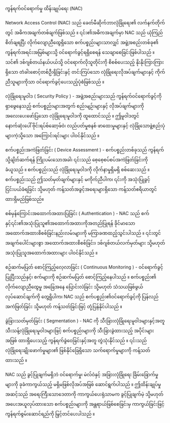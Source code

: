 ကွန်ရက်ဝင်ရောက်မှု ထိန်းချုပ်ရေး (NAC)

Network Access Control (NAC) သည် ခေတ်မီဆိုက်ဘာလုံခြုံရေး၏ လက်နက်တိုက်တွင် အဓိကအချက်တစ်ချက်ဖြစ်သည် ။ ၎င်း၏အဓိကအချက်မှာ NAC သည် ယုံကြည်စိတ်ချရပြီး လိုက်လျောညီထွေရှိသော စက်ပစ္စည်းများသာလျှင် အဖွဲ့အစည်းတစ်ခု၏ ကွန်ရက်အရင်းအမြစ်များသို့ ဝင်ရောက်ခွင့်ရရှိစေရန် သေချာစေခြင်းဖြစ်ပါသည် ။ သင်၏ ဒစ်ဂျစ်တယ်နယ်ပယ်သို့ ဝင်ရောက်လိုသူတိုင်းကို စိစစ်ပေးသည့် နိုးနိုးကြားကြားရှိသော တံခါးစောင့်တစ်ဦးရှိခြင်းနှင့် တင်းကြပ်သော လုံခြုံရေးလိုအပ်ချက်များနှင့် ကိုက်ညီသူများကိုသာ ဝင်ရောက်ခွင့်ပေးသည့်ပုံစံဖြစ်သည် ။

လုံခြုံရေးမူဝါဒ ( Security Policy ) - အဖွဲ့အစည်းများသည် ကွန်ရက်ဝင်ရောက်ခွင့်ကို ရှာဖွေနေသည့် စက်ပစ္စည်းများအတွက် စည်းမျဉ်းများနှင့် လိုအပ်ချက်များကို အလေးပေးဖော်ပြသော လုံခြုံရေးမူဝါဒကို ထူထောင်သည် ။ ဤမူဝါဒတွင် နောက်ဆုံးပေါ် ဗိုင်းရပ်စ်ဆော့ဖ်ဝဲ၊ လည်ပတ်မှုစနစ် ဖာထေးမှုများနှင့် လုံခြုံသောဖွဲ့စည်းပုံများကဲ့သို့သော အကြောင်းရင်းများ ပါဝင်နိုင်သည် ။

စက်ပစ္စည်းအကဲဖြတ်ခြင်း ( Device Assessment ) - စက်ပစ္စည်းတစ်ခုသည် ကွန်ရက်သို့ချိတ်ဆက်ရန် ကြိုးပမ်းသောအခါ၊ ၎င်းသည် စေ့စေ့စပ်စပ်အကဲဖြတ်ခြင်းကို ခံယူသည် ။ စက်ပစ္စည်းသည် လုံခြုံရေးမူဝါဒကို လိုက်နာမှုရှိမရှိ စစ်ဆေးသည် ။ စက်ပစ္စည်းသည် ဤသတ်မှတ်ချက်များနှင့် မကိုက်ညီပါက၊ ၎င်းကို အသုံးပြုခွင့် ငြင်းပယ်ခံရခြင်း သို့မဟုတ် ကန့်သတ်အခွင့်အရေးများရှိသော ကန့်သတ်ဧရိယာတွင် ထားရှိမည်ဖြစ်သည်။

စစ်မှန်ကြောင်းအထောက်အထားပြခြင်း ( Authentication ) - NAC သည် စက်နှင့်၎င်း၏အသုံးပြုသူ၏အထောက်အထားကိုအတည်ပြုရန် ခိုင်မာသောအထောက်အထားစိစစ်ခြင်းနည်းလမ်းများကို မကြာခဏထည့်သွင်းပါသည် ။ ၎င်းတွင် အချက်ပေါင်းများစွာ အထောက်အထားစိစစ်ခြင်း၊ ဒစ်ဂျစ်တယ်လက်မှတ်များ သို့မဟုတ် အသုံးပြုသူအထောက်အထားများ ပါဝင်နိုင်သည် ။

စဉ်ဆက်မပြတ် စောင့်ကြည့်လေ့လာခြင်း ( Continuous Monitoring ) - ဝင်ရောက်ခွင့်ပြုပြီးသည်နှင့်၊ စက်များကို စဉ်ဆက်မပြတ် စောင့်ကြည့်နေပါသည် ။ စက်ပစ္စည်း၏ လိုက်လျောညီထွေမှု အခြေအနေ ပြောင်းလဲခြင်း သို့မဟုတ် သံသယဖြစ်ဖွယ် လုပ်ဆောင်ချက်ကို တွေ့ရှိပါက၊ NAC သည် စက်ပစ္စည်း၏ဝင်ရောက်ခွင့်ကို ပြန်လည်အကဲဖြတ်ခြင်း သို့မဟုတ် ကန့်သတ်ခြင်းဖြင့် တုံ့ပြန်နိုင်ပါသည် ။

ခွဲခြားသတ်မှတ်ခြင်း ( Segmentation ) - NAC ကို သီးခြားလုံခြုံရေးမူဝါဒများနှင့်အတူ သီးသန့်လုံခြုံရေးမူဝါဒများဖြင့် စက်ပစ္စည်းများကို သီးခြားခွဲထားသည့် အပိုင်းများအဖြစ် ထားရှိပေးသည့် ကွန်ရက်ခွဲဝေခြင်းနှင့်အတူ တွဲသုံးနိုင်သည် ။ ၎င်းသည် လုံခြုံရေးချိုးဖောက်မှုများ၏ ဖြစ်နိုင်ခြေရှိသော သက်ရောက်မှုများကို ကန့်သတ်ထားသည် ။

NAC သည် ခွင့်ပြုချက်မရှိဘဲ ဝင်ရောက်မှု၊ မဲလ်ဝဲနှင့် အခြားလုံခြုံရေး ခြိမ်းခြောက်မှုများကို ခုခံကာကွယ်သည့် မရှိမဖြစ်လိုအပ်အဖြစ် ဆောင်ရွက်ပါသည် ။ ဤထိန်းချုပ်မှုအဆင့်သည် အရေးကြီးသောဒေတာကို ကာကွယ်ပေးရုံသာမက ခွင့်ပြုချက်မဲ့ သို့မဟုတ် အပေးအယူလုပ်ထားသော စက်ပစ္စည်းများကို အန္တရာယ်ဖြစ်စေခြင်းမှ ကာကွယ်ခြင်းဖြင့် ကွန်ရက်စွမ်းဆောင်ရည်ကို မြှင့်တင်ပေးပါသည် ။